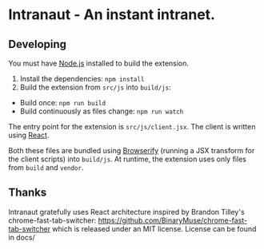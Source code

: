 # Intranaut - An instant intranet.

Developing
-------

You must have [Node.js](http://nodejs.org/) installed to build the extension.

1. Install the dependencies: `npm install`
2. Build the extension from `src/js` into `build/js`:
  * Build once: `npm run build`
  * Build continuously as files change: `npm run watch`

The entry point for the extension is `src/js/client.jsx`. The client is written using [React](http://facebook.github.io/react/).

Both these files are bundled using [Browserify](http://browserify.org/) (running a JSX transform for the client scripts) into `build/js`. At runtime, the extension uses only files from `build` and `vendor`.


Thanks
------

Intranaut gratefully uses React architecture inspired by Brandon Tilley's chrome-fast-tab-switcher: https://github.com/BinaryMuse/chrome-fast-tab-switcher which is released under an MIT license. License can be found in docs/
